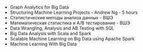* Graph Analytics for Big Data
* Structuring Machine Learning Projects - Andrew Ng - 5 hours
* Статистические методы анализа данных - ВШЭ
* Математическая статистика и А/В тестирование - ВШЭ
* Data Wrangling, Analysis and AB Testing with SQL
* Big Data Analysis with Scala and Spark
* Scalable Machine Learning on Big Data using Apache Spark
* Machine Learning With Big Data
